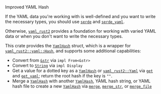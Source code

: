 Improved YAML Hash

If the YAML data you're working with is well-defined and you want to write the necessary types, you
should use [`serde`] and [`serde_yaml`].

Otherwise, [`yaml_rust2`] provides a foundation for working with varied YAML data or when you don't
want to write the necessary types.

This crate provides the [`YamlHash`] struct, which is a wrapper for [`yaml_rust2::yaml::Hash`], and
supports some additional capabilities:

* Convert from [`&str`] via `impl From<&str>`
* Convert to [`String`] via `impl Display`
* Get a value for a dotted key as a [`YamlHash`] or [`yaml_rust2::Yaml`] via
  [`get`][`YamlHash::get`] and [`get_yaml`][`YamlHash::get_yaml`]; return the root hash if the key
  is `""`.
* Merge a [`YamlHash`] with another [`YamlHash`], YAML hash string, or YAML hash file to create a
  new [`YamlHash`] via [`merge`][`YamlHash::merge`], [`merge_str`][`YamlHash::merge_str`], or
  [`merge_file`][`YamlHash::merge_file`]

[`&str`]: https://doc.rust-lang.org/nightly/std/primitive.str.html
[`serde`]: https://docs.rs/serde
[`serde_yaml`]: https://docs.rs/serde_yaml
[`String`]: https://doc.rust-lang.org/nightly/alloc/string/struct.String.html
[`yaml_rust2`]: https://docs.rs/yaml-rust2
[`yaml_rust2::Yaml`]: https://docs.rs/yaml-rust2/latest/yaml_rust2/yaml/enum.Yaml.html
[`yaml_rust2::yaml::Hash`]: https://docs.rs/yaml-rust2/latest/yaml_rust2/yaml/type.Hash.html
[`YamlHash`]: https://docs.rs/yaml-hash/latest/yaml_hash/struct.YamlHash.html
[`YamlHash::get`]: https://docs.rs/yaml-hash/latest/yaml_hash/struct.YamlHash.html#method.get
[`YamlHash::get_yaml`]: https://docs.rs/yaml-hash/latest/yaml_hash/struct.YamlHash.html#method.get_yaml
[`YamlHash::merge`]: https://docs.rs/yaml-hash/latest/yaml_hash/struct.YamlHash.html#method.merge
[`YamlHash::merge_str`]: https://docs.rs/yaml-hash/latest/yaml_hash/struct.YamlHash.html#method.merge_str
[`YamlHash::merge_file`]: https://docs.rs/yaml-hash/latest/yaml_hash/struct.YamlHash.html#method.merge_file

